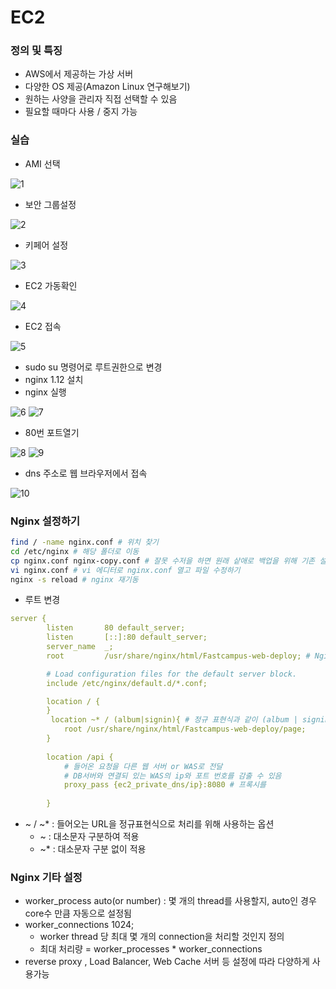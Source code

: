 # EC2

### 정의 및 특징

- AWS에서 제공하는 가상 서버
- 다양한 OS 제공(Amazon Linux 연구해보기)
- 원하는 사양을 관리자 직접 선택할 수 있음
- 필요할 때마다 사용 / 중지 가능

### 실습

- AMI 선택

![1](https://github.com/banziha104/DevOps_AWS/blob/master/img/img1week/1.png)

- 보안 그룹설정

![2](https://github.com/banziha104/DevOps_AWS/blob/master/img/img1week/2.png)

- 키페어 설정

![3](https://github.com/banziha104/DevOps_AWS/blob/master/img/img1week/3.png)

- EC2 가동확인

![4](https://github.com/banziha104/DevOps_AWS/blob/master/img/img1week/4.png)

- EC2 접속

![5](https://github.com/banziha104/DevOps_AWS/blob/master/img/img1week/5.png)

- sudo su 명령어로 루트권한으로 변경
- nginx 1.12 설치
- nginx 실행

![6](https://github.com/banziha104/DevOps_AWS/blob/master/img/img1week/6.png)
![7](https://github.com/banziha104/DevOps_AWS/blob/master/img/img1week/7.png)

- 80번 포트열기

![8](https://github.com/banziha104/DevOps_AWS/blob/master/img/img1week/6.png)
![9](https://github.com/banziha104/DevOps_AWS/blob/master/img/img1week/9.png)

- dns 주소로 웹 브라우저에서 접속

![10](https://github.com/banziha104/DevOps_AWS/blob/master/img/img1week/10.png)

    
### Nginx 설정하기

```bash
find / -name nginx.conf # 위치 찾기
cd /etc/nginx # 해당 폴더로 이동
cp nginx.conf nginx-copy.conf # 잘못 수저을 하면 원래 샅애로 백업을 위해 기존 설정 파일 복사
vi nginx.conf # vi 에디터로 nginx.conf 열고 파일 수정하기
nginx -s reload # nginx 재기동
``` 

- 루트 변경
   
```yaml
server {
        listen       80 default_server;
        listen       [::]:80 default_server;
        server_name  _;
        root         /usr/share/nginx/html/Fastcampus-web-deploy; # Nginx 루트 폴더 변경

        # Load configuration files for the default server block.
        include /etc/nginx/default.d/*.conf;

        location / {
        }
         location ~* / (album|signin){ # 정규 표현식과 같이 (album | signin) 에 매칭되는지 확인 후 Nginx root 디렉토리를 해당 블럭에 적힌 디렉토리로 변경
            root /usr/share/nginx/html/Fastcampus-web-deploy/page;
        }
        
        location /api {
            # 들어온 요청을 다른 웹 서버 or WAS로 전달
            # DB서버와 연결되 있는 WAS의 ip와 포트 번호를 감출 수 있음
            proxy_pass {ec2_private_dns/ip}:8080 # 프록시를 
            
        }
```

- ~ / ~* : 들어오는 URL을 정규표현식으로 처리를 위해 사용하는 옵션
    - ~ : 대소문자 구분하여 적용
    - ~* : 대소문자 구분 없이 적용
    
### Nginx 기타 설정

- worker_process auto(or number) : 몇 개의 thread를 사용할지, auto인 경우 core수 만큼 자동으로 설정됨
- worker_connections 1024;
    - worker thread 당 최대 몇 개의 connection을 처리할 것인지  정의
    - 최대 처리량 = worker_processes * worker_connections
- reverse proxy , Load Balancer, Web Cache 서버 등 설정에 따라 다양하게 사용가능
    